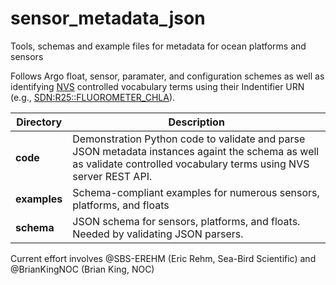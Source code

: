 # sensor_metadata_json
Tools, schemas and example files for metadata for ocean platforms and sensors

Follows Argo float, sensor, paramater, and configuration schemes as well as identifying [NVS](https://vocab.nerc.ac.uk/) controlled vocabulary terms using their Indentifier URN (e.g., [SDN:R25::FLUOROMETER_CHLA](http://vocab.nerc.ac.uk/collection/R25/current/FLUOROMETER_CHLA/)).

| Directory | Description|
| --- | --- |
| **code** | Demonstration Python code to validate and parse JSON metadata instances againt the schema as well as validate controlled vocabulary terms using NVS server REST API.|
| **examples** | Schema-compliant examples for numerous sensors, platforms, and floats|
| **schema** | JSON schema for sensors, platforms, and floats.  Needed by validating JSON parsers.|

Current effort involves @SBS-EREHM (Eric Rehm, Sea-Bird Scientific) and @BrianKingNOC (Brian King, NOC)

